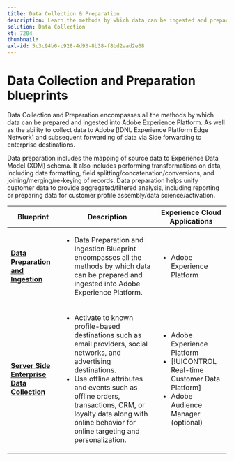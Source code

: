 ```yaml
---
title: Data Collection & Preparation
description: Learn the methods by which data can be ingested and prepared in Adobe Experience Platform.
solution: Data Collection
kt: 7204
thumbnail:
exl-id: 5c3c94b6-c928-4d93-8b38-f8bd2aad2e68
---
```

# Data Collection and Preparation blueprints

Data Collection and Preparation encompasses all the methods by which data can be prepared and ingested into Adobe Experience Platform. As well as the ability to collect data to Adobe [!DNL Experience Platform Edge Network] and subsequent forwarding of data via Side forwarding to enterprise destinations.

Data preparation includes the mapping of source data to Experience Data Model (XDM) schema. It also includes performing transformations on data, including date formatting, field splitting/concatenation/conversions, and joining/merging/re-keying of records. Data preparation helps unify customer data to provide aggregated/filtered analysis, including reporting or preparing data for customer profile assembly/data science/activation.

| Blueprint | Description| Experience Cloud Applications|
|---|---|---|
| **[Data Preparation and Ingestion](ingestion.md)** | <ul><li>Data Preparation and Ingestion Blueprint encompasses all the methods by which data can be prepared and ingested into Adobe Experience Platform.</ul></li> | <ul><li> Adobe Experience Platform </ul></li>|
| **[Server Side Enterprise Data Collection](server-side-collection.md)**        | <ul><li>Activate to known profile-based destinations such as email providers, social networks, and advertising destinations. </li><li>Use offline attributes and events such as offline orders, transactions, CRM, or loyalty data along with online behavior for online targeting and personalization.</li></ul> | <ul><li>Adobe Experience Platform</li><li> [!UICONTROL Real-time Customer Data Platform]</li><li>Adobe Audience Manager (optional)</li></ul> |
